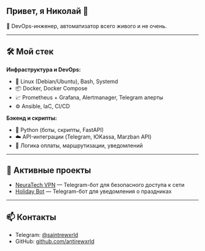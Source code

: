 ## Привет, я Николай 👋

🚀 DevOps-инженер, автоматизатор всего живого и не очень.  

---

## 🛠️ Мой стек

**Инфраструктура и DevOps:**
- 🐧 Linux (Debian/Ubuntu), Bash, Systemd
- 📦 Docker, Docker Compose
- 📈 Prometheus + Grafana, Alertmanager, Telegram алерты
- ⚙️ Ansible, IaC, CI/CD

**Бэкенд и скрипты:**
- 🐍 Python (боты, скрипты, FastAPI)
- ☁️ API-интеграции (Telegram, ЮKassa, Marzban API)
- 🧾 Логика оплаты, маршрутизации, уведомлений

---

## 📌 Активные проекты

- [NeuraTech VPN](https://t.me/ntechvpnbot) — Telegram-бот для безопасного доступа к сети
- [Holiday Bot](https://github.com/antirewxrld/holidaybot) — Telegram-бот для уведомления о праздниках

---

## 📫 Контакты

- Telegram: [@saintrewxrld](https://t.me/saintrewxrld)
- GitHub: [github.com/antirewxrld](https://github.com/antirewxrld)
